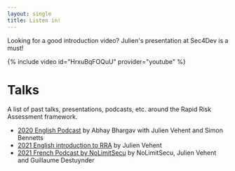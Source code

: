 ```yaml
---
layout: single
title: Listen in!
---
```

Looking for a good introduction video? Julien's presentation at Sec4Dev is a must!

{% include video id="HrxuBqFOQuU" provider="youtube" %}

# Talks

A list of past talks, presentations, podcasts, etc. around the Rapid Risk Assessment framework.

- [2020 English Podcast](https://www.youtube.com/watch?v=_fje_HX6dXI) by Abhay Bhargav with Julien Vehent and Simon Bennetts
- [2021 English introduction to RRA](https://www.youtube.com/watch?v=HrxuBqFOQuU) by Julien Vehent
- [2021 French Podcast by NoLimitSecu](https://www.nolimitsecu.fr/rapid-risk-assessment/) by NoLimitSecu, Julien Vehent and Guillaume Destuynder
